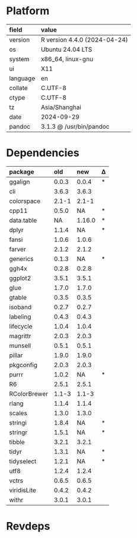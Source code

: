 # Platform

|field    |value                        |
|:--------|:----------------------------|
|version  |R version 4.4.0 (2024-04-24) |
|os       |Ubuntu 24.04 LTS             |
|system   |x86_64, linux-gnu            |
|ui       |X11                          |
|language |en                           |
|collate  |C.UTF-8                      |
|ctype    |C.UTF-8                      |
|tz       |Asia/Shanghai                |
|date     |2024-09-29                   |
|pandoc   |3.1.3 @ /usr/bin/pandoc      |

# Dependencies

|package      |old   |new    |Δ  |
|:------------|:-----|:------|:--|
|ggalign      |0.0.3 |0.0.4  |*  |
|cli          |3.6.3 |3.6.3  |   |
|colorspace   |2.1-1 |2.1-1  |   |
|cpp11        |0.5.0 |NA     |*  |
|data.table   |NA    |1.16.0 |*  |
|dplyr        |1.1.4 |NA     |*  |
|fansi        |1.0.6 |1.0.6  |   |
|farver       |2.1.2 |2.1.2  |   |
|generics     |0.1.3 |NA     |*  |
|ggh4x        |0.2.8 |0.2.8  |   |
|ggplot2      |3.5.1 |3.5.1  |   |
|glue         |1.7.0 |1.7.0  |   |
|gtable       |0.3.5 |0.3.5  |   |
|isoband      |0.2.7 |0.2.7  |   |
|labeling     |0.4.3 |0.4.3  |   |
|lifecycle    |1.0.4 |1.0.4  |   |
|magrittr     |2.0.3 |2.0.3  |   |
|munsell      |0.5.1 |0.5.1  |   |
|pillar       |1.9.0 |1.9.0  |   |
|pkgconfig    |2.0.3 |2.0.3  |   |
|purrr        |1.0.2 |NA     |*  |
|R6           |2.5.1 |2.5.1  |   |
|RColorBrewer |1.1-3 |1.1-3  |   |
|rlang        |1.1.4 |1.1.4  |   |
|scales       |1.3.0 |1.3.0  |   |
|stringi      |1.8.4 |NA     |*  |
|stringr      |1.5.1 |NA     |*  |
|tibble       |3.2.1 |3.2.1  |   |
|tidyr        |1.3.1 |NA     |*  |
|tidyselect   |1.2.1 |NA     |*  |
|utf8         |1.2.4 |1.2.4  |   |
|vctrs        |0.6.5 |0.6.5  |   |
|viridisLite  |0.4.2 |0.4.2  |   |
|withr        |3.0.1 |3.0.1  |   |

# Revdeps

